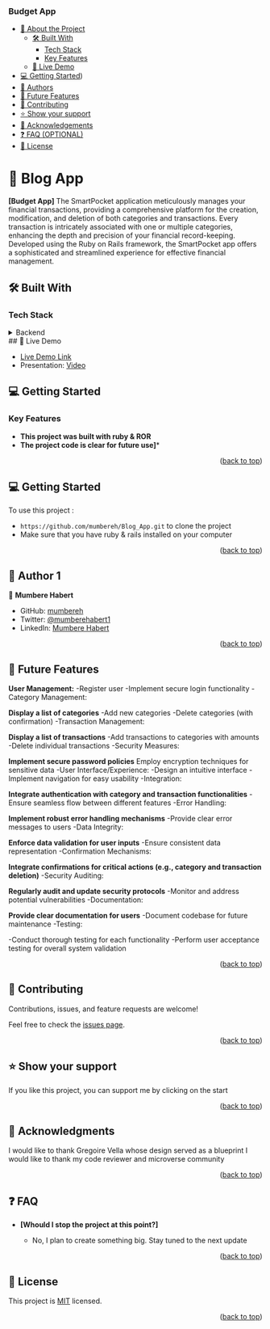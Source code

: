   <h3>Budget App</h3>





- [📖 About the Project](#about-project)
  - [🛠 Built With](#built-with)
    - [Tech Stack](#tech-stack)
    - [Key Features](#key-features)
  - [🚀 Live Demo](#live-demo)
- [💻 Getting Started](#getting-started))
- [👥 Authors](#authors)
- [🔭 Future Features](#future-features)
- [🤝 Contributing](#contributing)
- [⭐️ Show your support](#support)
- [🙏 Acknowledgements](#acknowledgements)
- [❓ FAQ (OPTIONAL)](#faq)
- [📝 License](#license)

# 📖 Blog App <a name="about-project"></a>

**[Budget App]** The SmartPocket application meticulously manages your financial transactions, providing a comprehensive platform for the creation, modification, and deletion of both categories and transactions. Every transaction is intricately associated with one or multiple categories, enhancing the depth and precision of your financial record-keeping. Developed using the Ruby on Rails framework, the SmartPocket app offers a sophisticated and streamlined experience for effective financial management.

## 🛠 Built With <a name="built-with"></a>

### Tech Stack <a name="tech-stack"></a>

<details>
<summary>Backend</summary>
  <ul>
    <li><a href="https://www.ruby-lang.org/en/">Ruby</a></li>
    <li><a href="https://www.ror-lang.org/en/">Rails</a></li>
  </ul>
</details>
## 🚀 Live Demo <a name="live-demo"></a>

- [Live Demo Link](https://app-4n8a.onrender.com/)
- Presentation: [Video](https://www.loom.com/share/7e59cd03f91740099cc4eff8cdd8d19a) 
## 💻 Getting Started <a name="getting-started"></a>

 

### Key Features <a name="key-features"></a>

- **This project was built with ruby & ROR**
- **The project code is clear for future use]***

<p align="right">(<a href="#readme-top">back to top</a>)</p>

## 💻 Getting Started <a name="getting-started"></a>

To use this project : 
- `https://github.com/mumbereh/Blog_App.git` to clone the project
- Make sure that you have ruby & rails  installed on your computer


<p align="right">(<a href="#readme-top">back to top</a>)</p>

## 👥 Author 1<a name="authors"></a>

👤 **Mumbere Habert**
- GitHub: [mumbereh](https://github.com/mumbereh)
- Twitter: [@mumberehabert1](https://twitter.com/mumberehabert1)
- LinkedIn: [Mumbere Habert](https://www.linkedin.com/in/mumbere-habert-33898a255/)

<p align="right">(<a href="#readme-top">back to top</a>)</p>

## 🔭 Future Features <a name="future-features"></a>


**User Management:**
-Register user
-Implement secure login functionality
-Category Management:

**Display a list of categories**
-Add new categories
-Delete categories (with confirmation)
-Transaction Management:

**Display a list of transactions**
-Add transactions to categories with amounts
-Delete individual transactions
-Security Measures:

**Implement secure password policies**
Employ encryption techniques for sensitive data
-User Interface/Experience:
-Design an intuitive interface
-Implement navigation for easy usability
-Integration:

**Integrate authentication with category and transaction functionalities**
-Ensure seamless flow between different features
-Error Handling:

**Implement robust error handling mechanisms**
-Provide clear error messages to users
-Data Integrity:

**Enforce data validation for user inputs**
-Ensure consistent data representation
-Confirmation Mechanisms:

**Integrate confirmations for critical actions (e.g., category and transaction deletion)**
-Security Auditing:

**Regularly audit and update security protocols**
-Monitor and address potential vulnerabilities
-Documentation:

**Provide clear documentation for users**
-Document codebase for future maintenance
-Testing:

-Conduct thorough testing for each functionality
-Perform user acceptance testing for overall system validation

<p align="right">(<a href="#readme-top">back to top</a>)</p>

## 🤝 Contributing <a name="contributing"></a>

Contributions, issues, and feature requests are welcome!

Feel free to check the [issues page](https://github.com/mumbereh/Blog_App/issues).

<p align="right">(<a href="#readme-top">back to top</a>)</p>

## ⭐️ Show your support <a name="support"></a>

If you like this project, you can support me by clicking on the start

<p align="right">(<a href="#readme-top">back to top</a>)</p>

## 🙏 Acknowledgments <a name="acknowledgements"></a>
I would like to thank Gregoire Vella whose design served as a blueprint
I would like to thank my code reviewer and microverse community

<p align="right">(<a href="#readme-top">back to top</a>)</p>

## ❓ FAQ <a name="faq"></a>

- **[Whould I stop the project at this point?]**

  - No, I plan to create something big. Stay tuned to the next update

<p align="right">(<a href="#readme-top">back to top</a>)</p>

<!-- LICENSE -->

## 📝 License <a name="license"></a>

This project is [MIT](MIT.md) licensed.

<p align="right">(<a href="#readme-top">back to top</a>)</p>
